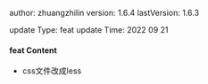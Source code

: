 author:       zhuangzhilin
version:      1.6.4
lastVersion:  1.6.3

update Type:  feat
update Time:  2022 09 21

#### feat Content
- css文件改成less


